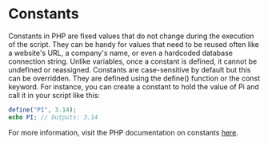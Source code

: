 # Constants

Constants in PHP are fixed values that do not change during the execution of the script. They can be handy for values that need to be reused often like a website's URL, a company's name, or even a hardcoded database connection string. Unlike variables, once a constant is defined, it cannot be undefined or reassigned. Constants are case-sensitive by default but this can be overridden. They are defined using the define() function or the const keyword. For instance, you can create a constant to hold the value of Pi and call it in your script like this:

```php
define("PI", 3.14);
echo PI; // Outputs: 3.14
```

For more information, visit the PHP documentation on constants [here](https://www.php.net/manual/en/language.constants.php).